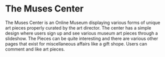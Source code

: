 # The Muses Center
The Muses Center is an Online Museum displaying various forms of unique art pieces properly curated by the art director. The center has a simple design where users sign up and see various museum art pieces through a slideshow. The Pieces can be quite interesting and there are various other pages that exist for miscellaneous affairs like a gift shope. Users can comment and like art pieces.